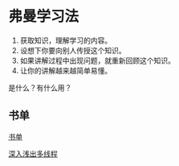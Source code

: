 # 弗曼学习法

1. 获取知识，理解学习的内容。
2. 设想下你要向别人传授这个知识。
3. 如果讲解过程中出现问题，就重新回顾这个知识。
4. 让你的讲解越来越简单易懂。



是什么？有什么用？

## 书单

[书单](https://snailclimb.gitee.io/javaguide/#/./docs/books/java%E5%9F%BA%E7%A1%80%E7%AF%87?id=%e3%80%8ajava-%e5%b9%b6%e5%8f%91%e7%bc%96%e7%a8%8b%e4%b9%8b%e7%be%8e%e3%80%8b)

[深入浅出多线程](https://github.com/RedSpider1/concurrent)